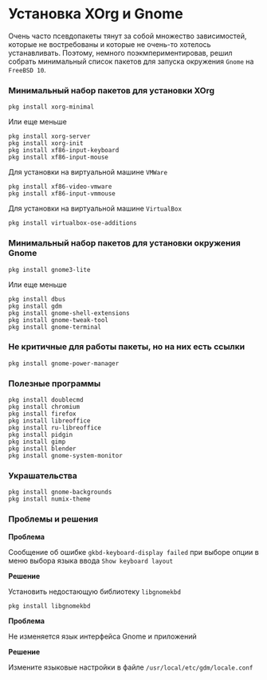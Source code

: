 # Установка XOrg и Gnome

Очень часто псевдопакеты тянут за собой множество зависимостей, которые не востребованы и которые не очень-то хотелось устанавливать. Поэтому, немного поэкмпериментировав, решил собрать минимальный список пакетов для запуска окружения `Gnome` на `FreeBSD 10`.

### Минимальный набор пакетов для установки XOrg

```text
pkg install xorg-minimal
```

Или еще меньше

```text
pkg install xorg-server
pkg install xorg-init
pkg install xf86-input-keyboard
pkg install xf86-input-mouse
```

Для установки на виртуальной машине `VMWare`

```text
pkg install xf86-video-vmware
pkg install xf86-input-vmmouse
```

Для установки на виртуальной машине `VirtualBox`

```text
pkg install virtualbox-ose-additions
```

### Минимальный набор пакетов для установки окружения Gnome

```text
pkg install gnome3-lite
```

Или еще меньше

```text
pkg install dbus
pkg install gdm
pkg install gnome-shell-extensions
pkg install gnome-tweak-tool
pkg install gnome-terminal 
```

### Не критичные для работы пакеты, но на них есть ссылки

```text
pkg install gnome-power-manager
```

### Полезные программы

```text
pkg install doublecmd
pkg install chromium
pkg install firefox
pkg install libreoffice
pkg install ru-libreoffice
pkg install pidgin
pkg install gimp
pkg install blender
pkg install gnome-system-monitor
```

### Украшательства

```text
pkg install gnome-backgrounds
pkg install numix-theme
```

### Проблемы и решения

**Проблема**

Сообщение об ошибке `gkbd-keyboard-display failed` при выборе опции в меню выбора языка ввода `Show keyboard layout`

**Решение**

Установить недостающую библиотеку `libgnomekbd`

```text
pkg install libgnomekbd
```

**Проблема**

Не изменяется язык интерфейса Gnome и приложений

**Решение**

Измените языковые настройки в файле `/usr/local/etc/gdm/locale.conf`

